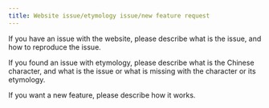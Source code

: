 ```yaml
---
title: Website issue/etymology issue/new feature request
---
```


If you have an issue with the website, please describe what is the issue, and how to reproduce the issue.

If you found an issue with etymology, please describe what is the Chinese character, and what is the issue or what is missing with the character or its etymology.

If you want a new feature, please describe how it works.
